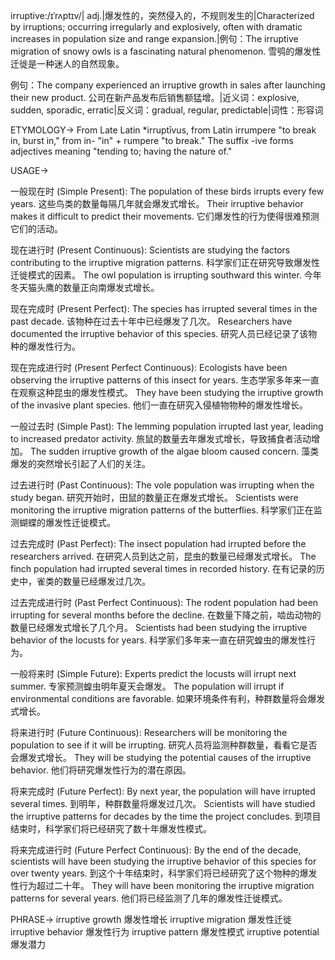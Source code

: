 irruptive:/ɪˈrʌptɪv/| adj.|爆发性的，突然侵入的，不规则发生的|Characterized by irruptions; occurring irregularly and explosively, often with dramatic increases in population size and range expansion.|例句：The irruptive migration of snowy owls is a fascinating natural phenomenon. 雪鸮的爆发性迁徙是一种迷人的自然现象。

例句：The company experienced an irruptive growth in sales after launching their new product.  公司在新产品发布后销售额猛增。|近义词：explosive, sudden, sporadic, erratic|反义词：gradual, regular, predictable|词性：形容词

ETYMOLOGY->
From Late Latin *irruptīvus, from Latin irrumpere "to break in, burst in," from in- "in" + rumpere "to break."  The suffix -ive forms adjectives meaning "tending to; having the nature of."

USAGE->

一般现在时 (Simple Present):
The population of these birds irrupts every few years. 这些鸟类的数量每隔几年就会爆发式增长。
Their irruptive behavior makes it difficult to predict their movements. 它们爆发性的行为使得很难预测它们的活动。


现在进行时 (Present Continuous):
Scientists are studying the factors contributing to the irruptive migration patterns. 科学家们正在研究导致爆发性迁徙模式的因素。
The owl population is irrupting southward this winter.  今年冬天猫头鹰的数量正向南爆发式增长。


现在完成时 (Present Perfect):
The species has irrupted several times in the past decade.  该物种在过去十年中已经爆发了几次。
Researchers have documented the irruptive behavior of this species. 研究人员已经记录了该物种的爆发性行为。


现在完成进行时 (Present Perfect Continuous):
Ecologists have been observing the irruptive patterns of this insect for years. 生态学家多年来一直在观察这种昆虫的爆发性模式。
They have been studying the irruptive growth of the invasive plant species.  他们一直在研究入侵植物物种的爆发性增长。


一般过去时 (Simple Past):
The lemming population irrupted last year, leading to increased predator activity.  旅鼠的数量去年爆发式增长，导致捕食者活动增加。
The sudden irruptive growth of the algae bloom caused concern. 藻类爆发的突然增长引起了人们的关注。


过去进行时 (Past Continuous):
The vole population was irrupting when the study began.  研究开始时，田鼠的数量正在爆发式增长。
Scientists were monitoring the irruptive migration patterns of the butterflies. 科学家们正在监测蝴蝶的爆发性迁徙模式。


过去完成时 (Past Perfect):
The insect population had irrupted before the researchers arrived.  在研究人员到达之前，昆虫的数量已经爆发式增长。
The finch population had irrupted several times in recorded history.  在有记录的历史中，雀类的数量已经爆发过几次。


过去完成进行时 (Past Perfect Continuous):
The rodent population had been irrupting for several months before the decline.  在数量下降之前，啮齿动物的数量已经爆发式增长了几个月。
Scientists had been studying the irruptive behavior of the locusts for years.  科学家们多年来一直在研究蝗虫的爆发性行为。


一般将来时 (Simple Future):
Experts predict the locusts will irrupt next summer.  专家预测蝗虫明年夏天会爆发。
The population will irrupt if environmental conditions are favorable. 如果环境条件有利，种群数量将会爆发式增长。


将来进行时 (Future Continuous):
Researchers will be monitoring the population to see if it will be irrupting. 研究人员将监测种群数量，看看它是否会爆发式增长。
They will be studying the potential causes of the irruptive behavior. 他们将研究爆发性行为的潜在原因。


将来完成时 (Future Perfect):
By next year, the population will have irrupted several times. 到明年，种群数量将爆发过几次。
Scientists will have studied the irruptive patterns for decades by the time the project concludes. 到项目结束时，科学家们将已经研究了数十年爆发性模式。


将来完成进行时 (Future Perfect Continuous):
By the end of the decade, scientists will have been studying the irruptive behavior of this species for over twenty years. 到这个十年结束时，科学家们将已经研究了这个物种的爆发性行为超过二十年。
They will have been monitoring the irruptive migration patterns for several years. 他们将已经监测了几年的爆发性迁徙模式。


PHRASE->
irruptive growth  爆发性增长
irruptive migration  爆发性迁徙
irruptive behavior  爆发性行为
irruptive pattern  爆发性模式
irruptive potential  爆发潜力
